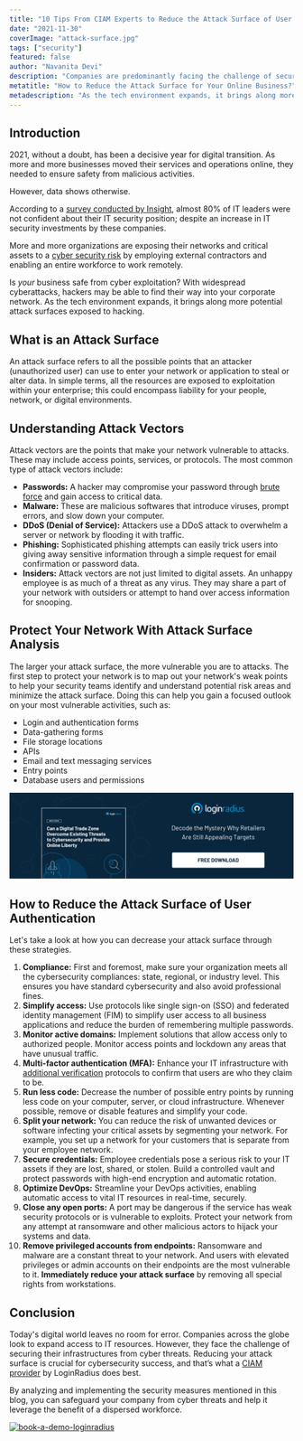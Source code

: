 ```yaml
---
title: "10 Tips From CIAM Experts to Reduce the Attack Surface of User Authentication"
date: "2021-11-30"
coverImage: "attack-surface.jpg"
tags: ["security"]
featured: false 
author: "Navanita Devi"
description: "Companies are predominantly facing the challenge of securing their infrastructures from cyber threats. By analyzing and implementing the security measures mentioned in this blog, you can safeguard your company from cyber threats and help it leverage the benefit of a dispersed workforce."
metatitle: "How to Reduce the Attack Surface for Your Online Business?"
metadescription: "As the tech environment expands, it brings along more potential attack surfaces. Safeguard your organization from cyber threats by reducing these attack surfaces."
---
```



## Introduction

2021, without a doubt, has been a decisive year for digital transition. As more and more businesses moved their services and operations online, they needed to ensure safety from malicious activities. 

However, data shows otherwise. 

According to a [survey conducted by Insight](https://finance.yahoo.com/news/78-lack-confidence-company-cybersecurity-153000182.html), almost 80% of IT leaders were not confident about their IT security position; despite an increase in IT security investments by these companies.

More and more organizations are exposing their networks and critical assets to a [cyber security risk](https://www.loginradius.com/blog/fuel/how-ciso-can-improve-collaboration-on-security-risks/) by employing external contractors and enabling an entire workforce to work remotely.

Is _your_ business safe from cyber exploitation? With widespread cyberattacks, hackers may be able to find their way into your corporate network. As the tech environment expands, it brings along more potential attack surfaces exposed to hacking. 


## What is an Attack Surface

An attack surface refers to all the possible points that an attacker (unauthorized user) can use to enter your network or application to steal or alter data. In simple terms, all the resources are exposed to exploitation within your enterprise; this could encompass liability for your people, network, or digital environments.


## Understanding Attack Vectors

Attack vectors are the points that make your network vulnerable to attacks. These may include access points, services, or protocols. The most common type of attack vectors include:



* **Passwords:** A hacker may compromise your password through [brute force](https://www.loginradius.com/blog/start-with-identity/brute-force-lockout/) and gain access to critical data.
* **Malware:** These are malicious softwares that introduce viruses, prompt errors, and slow down your computer.
* **DDoS (Denial of Service):** Attackers use a DDoS attack to overwhelm a server or network by flooding it with traffic.
* **Phishing:** Sophisticated phishing attempts can easily trick users into giving away sensitive information through a simple request for email confirmation or password data.
* **Insiders:** Attack vectors are not just limited to digital assets. An unhappy employee is as much of a threat as any virus. They may share a part of your network with outsiders or attempt to hand over access information for snooping.


## Protect Your Network With Attack Surface Analysis

The larger your attack surface, the more vulnerable you are to attacks. The first step to protect your network is to map out your network's weak points to help your security teams identify and understand potential risk areas and minimize the attack surface. Doing this can help you gain a focused outlook on your most vulnerable activities, such as:



* Login and authentication forms
* Data-gathering forms
* File storage locations
* APIs
* Email and text messaging services
* Entry points
* Database users and permissions

[![digital-trade-wp](digital-trade-wp.png)](https://www.loginradius.com/resource/digital-trade-zone-threats-cybersecurity-whitepaper)


## How to Reduce the Attack Surface of User Authentication

Let's take a look at how you can decrease your attack surface through these strategies.



1. **Compliance:** First and foremost, make sure your organization meets all the cybersecurity compliances: state, regional, or industry level. This ensures you have standard cybersecurity and also avoid professional fines.
2. **Simplify access:** Use protocols like single sign-on (SSO) and federated identity management (FIM) to simplify user access to all business applications and reduce the burden of remembering multiple passwords. 
3. **Monitor active domains:** Implement solutions that allow access only to authorized people. Monitor access points and lockdown any areas that have unusual traffic.
4. **Multi-factor authentication (MFA):** Enhance your IT infrastructure with [additional verification](https://www.loginradius.com/multi-factor-authentication/) protocols to confirm that users are who they claim to be. 
5. **Run less code:** Decrease the number of possible entry points by running less code on your computer, server, or cloud infrastructure. Whenever possible, remove or disable features and simplify your code.
6. **Split your network:** You can reduce the risk of unwanted devices or software infecting your critical assets by segmenting your network. For example, you set up a network for your customers that is separate from your employee network.
7. **Secure credentials:** Employee credentials pose a serious risk to your IT assets if they are lost, shared, or stolen. Build a controlled vault and protect passwords with high-end encryption and automatic rotation.
8. **Optimize DevOps:** Streamline your DevOps activities, enabling automatic access to vital IT resources in real-time, securely.
9. **Close any open ports:** A port may be dangerous if the service has weak security protocols or is vulnerable to exploits. Protect your network from any attempt at ransomware and other malicious actors to hijack your systems and data. 
10. **Remove privileged accounts from endpoints:** Ransomware and malware are a constant threat to your network. And users with elevated privileges or admin accounts on their endpoints are the most vulnerable to it. **Immediately reduce your attack surface** by removing all special rights from workstations.


## Conclusion 

Today's digital world leaves no room for error. Companies across the globe look to expand access to IT resources. However, they face the challenge of securing their infrastructures from cyber threats. Reducing your attack surface is crucial for cybersecurity success, and that’s what a [CIAM provider](https://www.loginradius.com/) by LoginRadius does best. 

By analyzing and implementing the security measures mentioned in this blog, you can safeguard your company from cyber threats and help it leverage the benefit of a dispersed workforce. 


[![book-a-demo-loginradius](book-a-demo-loginradius.png)](https://www.loginradius.com/book-a-demo/)